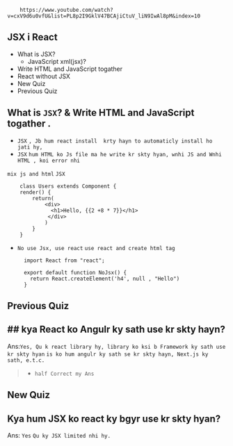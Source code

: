         https://www.youtube.com/watch?v=cxV9d6u0vfU&list=PL8p2I9GklV47BCAjiCtuV_liN9IwAl8pM&index=10


## JSX i React

* What is JSX?
    * JavaScript xml(jsx)?
* Write HTML and JavaScript togather
* React without JSX
* New Quiz 
* Previous Quiz


##  What is `JSX`? &  Write HTML and JavaScript togather .

* `JSX` `, Jb hum react install  krty hayn to automaticly install ho jati hy, `
* `JSX` `hum HTML ko Js file ma he write kr skty hyan, wnhi JS and Wnhi HTML , koi error nhi`

`mix js and html`
`JSX`

        class Users extends Component {
        render() {
            return(
                <div>        
                  <h1>Hello, {{2 +8 * 7}}</h1>
                 </div>
                )
            }
        }

* `No use Jsx, use react`
`use react and create html tag`

        import React from "react";

        export default function NoJsx() {
          return React.createElement('h4', null , "Hello")
        }


##
## Previous Quiz
## ## kya React ko Angulr ky sath use kr skty hayn?
Ans:`Yes, Qu k react library hy, library ko ksi b Framework ky sath use kr skty hyan`
`is ko hum angulr ky sath se kr skty hayn, Next.js ky sath, e.t.c.`

> * `half Correct my Ans`

##
## New Quiz
## Kya hum JSX ko react ky bgyr use kr skty hyan?
Ans: `Yes` `Qu ky JSX limited nhi hy.`

